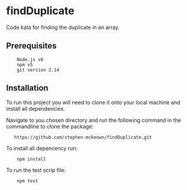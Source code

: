 # findDuplicate
Code kata for finding the duplicate in an array.

## Prerequisites
```
    Node.js v8
    npm v5
    git version 2.14
```

## Installation
To run this project you will need to clone it onto your local machine and install all dependencies.

Navigate to you chosen directory and run the following command in the commandline to clone the package:
```
   https://github.com/stephen-mckeown/findDuplicate.git 
```

To install all depencency run:
```
    npm install
```

To run the test scrip file:
```
    npm test
```
